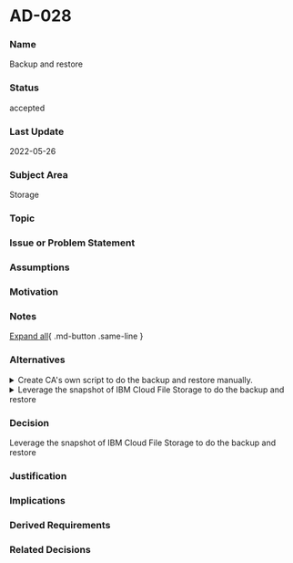 

# AD-028


### Name

Backup and restore


### Status

accepted


### Last Update

2022-05-26


### Subject Area

Storage


### Topic




### Issue or Problem Statement




### Assumptions




### Motivation




### Notes



[Expand all](#){ .md-button .same-line }


### Alternatives


    

<details markdown=1>
<summary markdown="span">Create CA's own script to do the backup and restore manually.</summary>

<table>
    <caption></caption>
    <thead>
        <tr>
            <th></th>
            <th></th>
        </tr>
    </thead>
    <tr>
        <td> <strong>Name</strong> </td>
        <td>Create CA's own script to do the backup and restore manually.</td>
    </tr>
    <tr>
        <td> <strong>Description</strong> </td>
        <td>Better to control what kind of data needs to be backup, it happens at the application level.</td>
    </tr>
    <tr>
        <td> <strong>Best Applied</strong> </td>
        <td></td>
    </tr>
    <tr>
        <td> <strong>Contraindications</strong> </td>
        <td></td>
    </tr>
</table>


</details>


    

<details markdown=1>
<summary markdown="span">Leverage the snapshot of IBM Cloud File Storage to do the backup and restore</summary>

<table>
    <caption></caption>
    <thead>
        <tr>
            <th></th>
            <th></th>
        </tr>
    </thead>
    <tr>
        <td> <strong>Name</strong> </td>
        <td>Leverage the snapshot of IBM Cloud File Storage to do the backup and restore</td>
    </tr>
    <tr>
        <td> <strong>Description</strong> </td>
        <td>IBM Cloud File Storage service provides a snapshot feature, which supports backup, restore, etc..</td>
    </tr>
    <tr>
        <td> <strong>Best Applied</strong> </td>
        <td></td>
    </tr>
    <tr>
        <td> <strong>Contraindications</strong> </td>
        <td></td>
    </tr>
</table>


</details>


    



### Decision

Leverage the snapshot of IBM Cloud File Storage to do the backup and restore


### Justification




### Implications




### Derived Requirements




### Related Decisions


